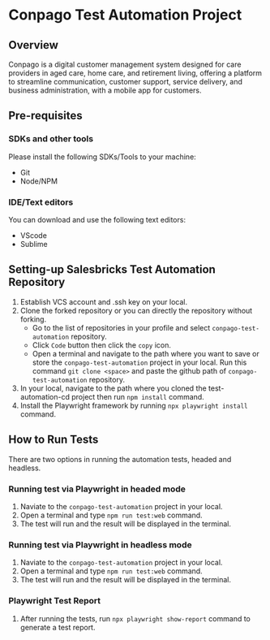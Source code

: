 # Conpago Test Automation Project

## Overview

Conpago is a digital customer management system designed for care providers in aged care, home care, and retirement living, offering a platform to streamline communication, customer support, service delivery, and business administration, with a mobile app for customers.

## Pre-requisites

### SDKs and other tools

Please install the following SDKs/Tools to your machine:

-   Git
-   Node/NPM

### IDE/Text editors

You can download and use the following text editors:

-   VScode
-   Sublime

## Setting-up Salesbricks Test Automation Repository

1. Establish VCS account and .ssh key on your local.
2. Clone the forked repository or you can directly the repository without forking.
    - Go to the list of repositories in your profile and select `conpago-test-automation` repository.
    - Click `Code` button then click the `copy` icon.
    - Open a terminal and navigate to the path where you want to save or store the `conpago-test-automation` project in your local. Run this command `git clone <space>` and paste the github path of `conpago-test-automation` repository.
3. In your local, navigate to the path where you cloned the test-automation-cd project then run `npm install` command.
4. Install the Playwright framework by running `npx playwright install` command.

## How to Run Tests

There are two options in running the automation tests, headed and headless.

### Running test via Playwright in headed mode

1. Naviate to the `conpago-test-automation` project in your local.
2. Open a terminal and type `npm run test:web` command.
3. The test will run and the result will be displayed in the terminal.

### Running test via Playwright in headless mode

1. Naviate to the `conpago-test-automation` project in your local.
2. Open a terminal and type `npm run test:web` command.
3. The test will run and the result will be displayed in the terminal.

### Playwright Test Report

1. After running the tests, run `npx playwright show-report` command to generate a test report.
